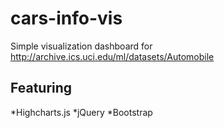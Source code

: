 # cars-info-vis
Simple visualization dashboard for http://archive.ics.uci.edu/ml/datasets/Automobile

## Featuring
*Highcharts.js
*jQuery
*Bootstrap
